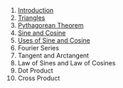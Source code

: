 1. [Introduction](chapter_01/chapter_01.md)
2. [Triangles](chapter_02/chapter_02.md)
3. [Pythagorean Theorem](chapter_03/chapter_03.md)
4. [Sine and Cosine](chapter_04/chapter_04.md)
5. [Uses of Sine and Cosine](chapter_05/chapter_05.md)
6. Fourier Series
7. Tangent and Arctangent
8. Law of Sines and Law of Cosines
9. Dot Product
10. Cross Product
